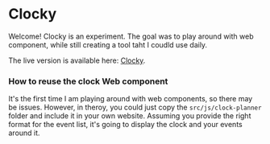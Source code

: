 # Clocky

Welcome! Clocky is an experiment. The goal was to play around with web component, while still creating a tool taht I coudld use daily.

The live version is available here: [Clocky](https://clocky.ca).

### How to reuse the clock Web component

It's the first time I am playing around with web components, so there may be issues. However, in theroy, you could just copy the `src/js/clock-planner` folder and include it in your own website. Assuming you provide the right format for the event list, it's going to display the clock and your events around it.
